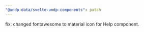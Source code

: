 ```yaml
---
"@undp-data/svelte-undp-components": patch
---
```


fix: changed fontawesome to material icon for Help component.

